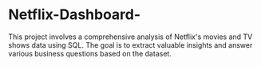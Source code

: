 # Netflix-Dashboard-
This project involves a comprehensive analysis of Netflix's movies and TV shows data using SQL. The goal is to extract valuable insights and answer various business questions based on the dataset. 
